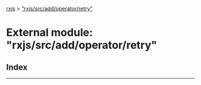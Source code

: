 [rxjs](../README.md) > ["rxjs/src/add/operator/retry"](../modules/_rxjs_src_add_operator_retry_.md)

# External module: "rxjs/src/add/operator/retry"

## Index

---


